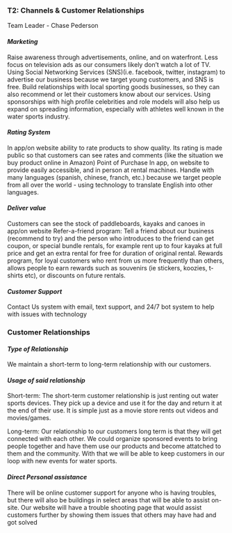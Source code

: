 

### **T2: Channels & Customer Relationships**

Team Leader - Chase Pederson

#### *Marketing* 

Raise awareness through advertisements, online, and on waterfront.
Less focus on television ads as our consumers likely don’t watch a lot of TV.
Using Social Networking Services (SNS)(i.e. facebook, twitter, instagram) to advertise our business because we target young customers, and SNS is free.
Build relationships with local sporting goods businesses, so they can also recommend or let their customers know about our services. Using sponsorships with high profile celebrities and role models will also help us expand on spreading information, especially with athletes well known in the water sports industry.

#### *Rating System*

In app/on website ability to rate products to show quality.
Its rating is made public so that customers can see rates and comments (like the situation we buy product online in Amazon) 
Point of Purchase
In app, on website to provide easily accessible, and in person at rental machines.
Handle with many languages (spanish, chinese, franch, etc.) because we target people from all over the world - using technology to translate English into other languages.
 
#### *Deliver value*

Customers can see the stock of paddleboards, kayaks and canoes in app/on website
Refer-a-friend program: Tell a friend about our business (recommend to try) and the person who introduces to the friend can get coupon, or special bundle rentals, for example rent up to four kayaks at full price and get an extra rental for free for duration of original rental. Rewards program, for loyal customers who rent from us more frequently than others, allows people to earn rewards such as souvenirs (ie stickers, koozies, t-shirts etc), or discounts on future rentals.


#### *Customer Support*

 Contact Us system with email, text support, and 24/7 bot system to help with issues with technology
 
 
### **Customer Relationships**

#### *Type of Relationship*

We maintain a short-term to long-term relationship with our customers.

#### *Usage of said relationship*

Short-term: The short-term customer relationship is just renting out water sports devices. They pick up a device and use it for the day and return it at the end of their use. It is simple just as a movie store rents out videos and movies/games.

Long-term: Our relationship to our customers long term is that they will get connected with each other. We could organize sponsored events to bring people together and have them use our products and become attatched to them and the community. With that we will be able to keep customers in our loop with new events for water sports.

#### *Direct Personal assistance*

There will be online customer support for anyone who is having troubles, but there will also be buildings in select areas that will be able to assist on-site. Our website will have a trouble shooting page that would assist customers further by showing them issues that others may have had and got solved

